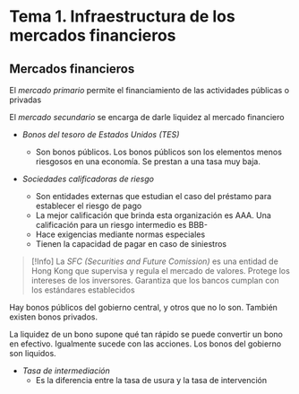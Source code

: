 # Tema 1. Infraestructura de los mercados financieros

## Mercados financieros

El _mercado primario_ permite el financiamiento de las actividades públicas o privadas

El _mercado secundario_ se encarga de darle liquidez al mercado financiero

- _Bonos del tesoro de Estados Unidos (TES)_ 
	- Son bonos públicos. Los bonos públicos son los elementos menos riesgosos en una economía. Se prestan a una tasa muy baja.

- _Sociedades calificadoras de riesgo_ 
	- Son entidades externas que estudian el caso del préstamo para establecer el riesgo de pago
	- La mejor calificación que brinda esta organización es AAA. Una calificación para un riesgo intermedio es BBB-
	- Hace exigencias mediante normas especiales
	- Tienen la capacidad de pagar en caso de siniestros

>[!Info]
>La _SFC (Securities and Future Comission)_ es una entidad de Hong Kong que supervisa y regula el mercado de valores.
>Protege los intereses de los inversores. Garantiza que los bancos cumplan con los estándares establecidos


Hay bonos públicos del gobierno central, y otros que no lo son.
También existen bonos privados.

La liquidez de un bono supone qué tan rápido se puede convertir un bono en efectivo. Igualmente sucede con las acciones. Los bonos del gobierno son liquidos.

- _Tasa de intermediación_
	- Es la diferencia entre la tasa de usura y la tasa de intervención
